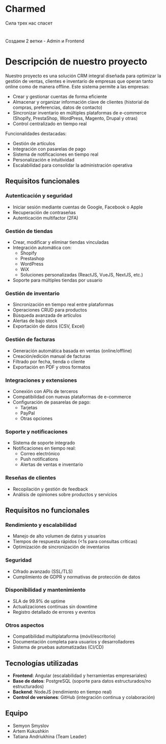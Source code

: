 # Charmed
Сила трех нас спасет
#
Создаем 2 ветки - Admin и Frontend

# Descripción de nuestro proyecto

Nuestro proyecto es una solución CRM integral diseñada para optimizar la gestión de ventas, clientes e inventario de empresas que operan tanto online como de manera offline. Este sistema permite a las empresas:

- Crear y gestionar cuentas de forma eficiente
- Almacenar y organizar información clave de clientes (historial de compras, preferencias, datos de contacto)
- Sincronizar inventario en múltiples plataformas de e-commerce (Shopify, PrestaShop, WordPress, Magento, Drupal y otras)
- Control centralizado en tiempo real

Funcionalidades destacadas:
- Gestión de artículos
- Integración con pasarelas de pago
- Sistema de notificaciones en tiempo real
- Personalización e intuitividad
- Escalabilidad para consolidar la administración operativa

## Requisitos funcionales

### Autenticación y seguridad
- Iniciar sesión mediante cuentas de Google, Facebook o Apple
- Recuperación de contraseñas
- Autenticación multifactor (2FA)

### Gestión de tiendas
- Crear, modificar y eliminar tiendas vinculadas
- Integración automática con:
  - Shopify
  - Prestashop
  - WordPress
  - WiX
  - Soluciones personalizadas (ReactJS, VueJS, NextJS, etc.)
- Soporte para múltiples tiendas por usuario

### Gestión de inventario
- Sincronización en tiempo real entre plataformas
- Operaciones CRUD para productos
- Búsqueda avanzada de artículos
- Alertas de bajo stock
- Exportación de datos (CSV, Excel)

### Gestión de facturas
- Generación automática basada en ventas (online/offline)
- Creación/edición manual de facturas
- Filtrado por fecha, tienda o cliente
- Exportación en PDF y otros formatos

### Integraciones y extensiones
- Conexión con APIs de terceros
- Compatibilidad con nuevas plataformas de e-commerce
- Configuración de pasarelas de pago:
  - Tarjetas
  - PayPal
  - Otras opciones

### Soporte y notificaciones
- Sistema de soporte integrado
- Notificaciones en tiempo real:
  - Correo electrónico
  - Push notifications
  - Alertas de ventas e inventario

### Reseñas de clientes
- Recopilación y gestión de feedback
- Análisis de opiniones sobre productos y servicios

## Requisitos no funcionales

### Rendimiento y escalabilidad
- Manejo de alto volumen de datos y usuarios
- Tiempos de respuesta rápidos (<1s para consultas críticas)
- Optimización de sincronización de inventarios

### Seguridad
- Cifrado avanzado (SSL/TLS)
- Cumplimiento de GDPR y normativas de protección de datos

### Disponibilidad y mantenimiento
- SLA de 99.9% de uptime
- Actualizaciones continuas sin downtime
- Registro detallado de errores y eventos

### Otros aspectos
- Compatibilidad multiplataforma (móvil/escritorio)
- Documentación completa para usuarios y desarrolladores
- Sistema de pruebas automatizadas (CI/CD)

## Tecnologías utilizadas

- **Frontend**: Angular (escalabilidad y herramientas empresariales)
- **Base de datos**: PostgreSQL (soporte para datos estructurados/no estructurados)
- **Backend**: NodeJS (rendimiento en tiempo real)
- **Control de versiones**: GitHub (integración continua y colaboración)

## Equipo

- Semyon Smyslov
- Artem Kukushkin
- Tatiana Andriukhina (Team Leader)
